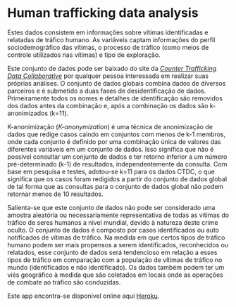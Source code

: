 # Human trafficking data analysis

Estes dados consistem em informações sobre vítimas identificadas e relatadas de tráfico humano. As variáveis captam informações do perfil sociodemográfico das vítimas, o processo de tráfico (como meios de controle utilizados nas vítimas) e tipo de exploração.

Este conjunto de dados pode ser baixado do site da [*Counter Trafficking Data Collaborative*](https://www.ctdatacollaborative.org/) por qualquer pessoa interessada em realizar suas próprias análises. O conjunto de dados globais combina dados de diversos parceiros e é submetido a duas fases de desidentificação de dados. Primeiramente todos os nomes e detalhes de identificação são removidos dos dados antes da combinação e, após a combinação os dados são k-anonimizados (k=11).

K-anonimização (*K-anonymization*) é uma técnica de anonimização de dados que redige casos caindo em conjuntos com menos de k-1 membros, onde cada conjunto é definido por uma combinação única de valores das diferentes variáveis em um conjunto de dados. Isso significa que não é possível consultar um conjunto de dados e ter retorno inferior a um número pré-determinado (k-1) de resultados, independentemente da consulta. Com base em pesquisa e testes, adotou-se k=11 para os dados CTDC, o que significa que os casos foram redigidos a partir do conjunto de dados global de tal forma que as consultas para o conjunto de dados global não podem retornar menos de 10 resultados.

Salienta-se que este conjunto de dados não pode ser considerado uma amostra aleatória ou necessariamente representativa de todas as vítimas do tráfico de seres humanos a nível mundial, devido à natureza deste crime oculto.  O conjunto de dados é composto por casos identificados ou auto notificados de vítimas de tráfico. Na medida em que certos tipos de tráfico humano podem ser mais propensos a serem identificados, reconhecidos ou relatados, esse conjunto de dados será tendencioso em relação a esses tipos de tráfico em comparação com a população de vítimas de tráfico no mundo (identificados e não identificado). Os dados também podem ter um viés geográfico à medida que são coletados em locais onde as operações de combate ao tráfico são conduzidas.

Este app encontra-se disponível online aqui [Heroku](https://huma-trafficking.herokuapp.com/).